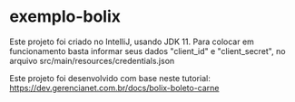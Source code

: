 # exemplo-bolix
Este projeto foi criado no IntelliJ, usando JDK 11.
Para colocar em funcionamento basta informar seus dados  "client_id" e "client_secret", no arquivo src/main/resources/credentials.json

Este projeto foi desenvolvido com base neste tutorial:
https://dev.gerencianet.com.br/docs/bolix-boleto-carne
